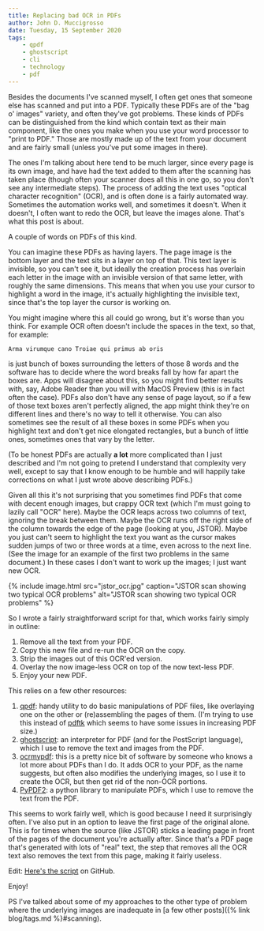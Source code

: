 ```yaml
---
title: Replacing bad OCR in PDFs
author: John D. Muccigrosso
date: Tuesday, 15 September 2020
tags: 
    - qpdf
    - ghostscript
    - cli
    - technology
    - pdf
---
```



Besides the documents I've scanned myself, I often get ones that someone else has scanned and put into a PDF. Typically these PDFs are of the "bag o' images" variety, and often they've got problems. These kinds of PDFs can be distinguished from the kind which contain text as their main component, like the ones you make when you use your word processor to "print to PDF." Those are mostly made up of the text from your document and are fairly small (unless you've put some images in there).

The ones I'm talking about here tend to be much larger, since every page is its own image, and have had the text added to them after the scanning has taken place (though often your scanner does all this in one go, so you don't see any intermediate steps). The process of adding the text uses "optical character recognition" (OCR), and is often done is a fairly automated way. Sometimes the automation works well, and sometimes it doesn't. When it doesn't, I often want to redo the OCR, but leave the images alone. That's what this post is about.

A couple of words on PDFs of this kind.

You can imagine these PDFs as having layers. The page image is the bottom layer and the text sits in a layer on top of that. This text layer is invisible, so you can't see it, but ideally the creation process has overlain each letter in the image with an invisible version of that same letter, with roughly the same dimensions. This means that when you use your cursor to highlight a word in the image, it's actually highlighting the invisible text, since that's the top layer the cursor is working on.

You might imagine where this all could go wrong, but it's worse than you think. For example OCR often doesn't include the spaces in the text, so that, for example:

`Arma virumque cano Troiae qui primus ab oris`

is just bunch of boxes surrounding the letters of those 8 words and the software has to decide where the word breaks fall by how far apart the boxes are. Apps will disagree about this, so you might find better results with, say, Adobe Reader than you will with MacOS Preview (this is in fact often the case). PDFs also don't have any sense of page layout, so if a few of those text boxes aren't perfectly aligned, the app might think they're on different lines and there's no way to tell it otherwise. You can also sometimes see the result of all these boxes in some PDFs when you highlight text and don't get nice elongated rectangles, but a bunch of little ones, sometimes ones that vary by the letter.

(To be honest PDFs are actually **a lot** more complicated than I just described and I'm not going to pretend I understand that complexity very well, except to say that I know enough to be humble and will happily take corrections on what I just wrote above describing PDFs.)

Given all this it's not surprising that you sometimes find PDFs that come with decent enough images, but crappy OCR text (which I'm must going to lazily call "OCR" here). Maybe the OCR leaps across two columns of text, ignoring the break between them. Maybe the OCR runs off the right side of the column towards the edge of the page (looking at you, JSTOR). Maybe you just can't seem to highlight the text you want as the cursor makes sudden jumps of two or three words at a time, even across to the next line. (See the image for an example of the first two problems in the same document.) In these cases I don't want to work up the images; I just want new OCR.

{% include image.html 
    src="jstor_ocr.jpg"
    caption="JSTOR scan showing two typical OCR problems"
    alt="JSTOR scan showing two typical OCR problems" 
%}

So I wrote a fairly straightforward script for that, which works fairly simply in outline:

1. Remove all the text from your PDF.
1. Copy this new file and re-run the OCR on the copy.
1. Strip the images out of this OCR'ed version.
1. Overlay the now image-less OCR on top of the now text-less PDF.
1. Enjoy your new PDF.

This relies on a few other resources:

1. [qpdf](http://qpdf.sourceforge.net): handy utility to do basic manipulations of PDF files, like overlaying one on the other or (re)assembling the pages of them. (I'm trying to use this instead of [pdftk](https://www.pdflabs.com/tools/pdftk-the-pdf-toolkit/) which seems to have some issues in increasing PDF size.)
1. [ghostscript](https://www.ghostscript.com): an interpreter for PDF (and for the PostScript language), which I use to remove the text and images from the PDF.
1. [ocrmypdf](https://github.com/jbarlow83/OCRmyPDF): this is a pretty nice bit of software by someone who knows a lot more about PDFs than I do. It adds OCR to your PDF, as the name suggests, but often also modifies the underlying images, so I use it to create the OCR, but then get rid of the non-OCR portions.
1. [PyPDF2](https://pypi.org/project/PyPDF2/): a python library to manipulate PDFs, which I use to remove the text from the PDF.

This seems to work fairly well, which is good because I need it surprisingly often. I've also put in an option to leave the first page of the original alone. This is for times when the source (like JSTOR) sticks a leading page in front of the pages of the document you're actually after. Since that's a PDF page that's generated with lots of "real" text, the step that removes all the OCR text also removes the text from this page, making it fairly useless.

Edit: [Here's the script](https://github.com/Jmuccigr/scripts/blob/master/redo_ocr_PDF.sh) on GitHub.

Enjoy!

PS I've talked about some of my approaches to the other type of problem where the underlying images are inadequate in [a few other posts]({% link blog/tags.md %}#scanning).
